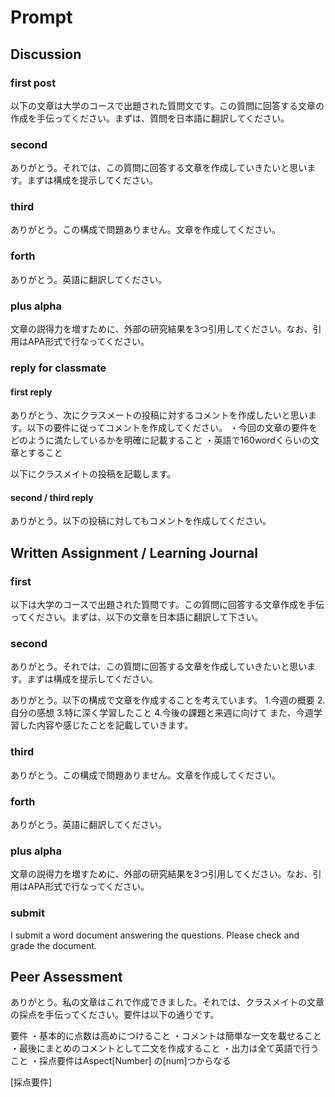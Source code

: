 # Prompt

## Discussion

### first post

以下の文章は大学のコースで出題された質問文です。この質問に回答する文章の作成を手伝ってください。まずは、質問を日本語に翻訳してください。

### second

ありがとう。それでは、この質問に回答する文章を作成していきたいと思います。まずは構成を提示してください。

### third

ありがとう。この構成で問題ありません。文章を作成してください。

### forth

ありがとう。英語に翻訳してください。

### plus alpha

文章の説得力を増すために、外部の研究結果を3つ引用してください。なお、引用はAPA形式で行なってください。

### reply for classmate

#### first reply

ありがとう、次にクラスメートの投稿に対するコメントを作成したいと思います。以下の要件に従ってコメントを作成してください。
・今回の文章の要件をどのように満たしているかを明確に記載すること
・英語で160wordくらいの文章とすること

以下にクラスメイトの投稿を記載します。

#### second / third reply

ありがとう。以下の投稿に対してもコメントを作成してください。

## Written Assignment / Learning Journal

### first

以下は大学のコースで出題された質問です。この質問に回答する文章作成を手伝ってください。まずは、以下の文章を日本語に翻訳して下さい。

### second

ありがとう。それでは、この質問に回答する文章を作成していきたいと思います。まずは構成を提示してください。

ありがとう。以下の構成で文章を作成することを考えています。
1.今週の概要
2.自分の感想
3.特に深く学習したこと
4.今後の課題と来週に向けて
また、今週学習した内容や感じたことを記載していきます。

### third

ありがとう。この構成で問題ありません。文章を作成してください。

### forth

ありがとう。英語に翻訳してください。

### plus alpha

文章の説得力を増すために、外部の研究結果を3つ引用してください。なお、引用はAPA形式で行なってください。

### submit

I submit a word document answering the questions. Please check and grade the document.

## Peer Assessment

ありがとう。私の文章はこれで作成できました。それでは、クラスメイトの文章の採点を手伝ってください。要件は以下の通りです。

要件
・基本的に点数は高めにつけること
・コメントは簡単な一文を載せること
・最後にまとめのコメントとして二文を作成すること
・出力は全て英語で行うこと
・採点要件はAspect[Number] の[num]つからなる

[採点要件]
